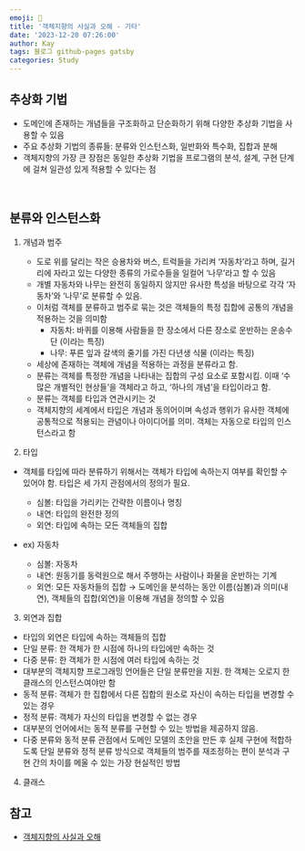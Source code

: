 ```yaml
---
emoji: 👋
title: '객체지향의 사실과 오해 - 기타'
date: '2023-12-20 07:26:00'
author: Kay
tags: 블로그 github-pages gatsby
categories: Study
---
```


## 추상화 기법

- 도메인에 존재하는 개념들을 구조화하고 단순화하기 위해 다양한 추상화 기법을 사용할 수 있음
- 주요 추상화 기법의 종류들: 분류와 인스턴스화, 일반화와 특수화, 집합과 분해
- 객체지향의 가장 큰 장점은 동일한 추상화 기법을 프로그램의 분석, 설계, 구현 단계에 걸쳐 일관성 있게 적용할 수 있다는 점

<br>

## 분류와 인스턴스화

1. 개념과 범주

   - 도로 위를 달리는 작은 승용차와 버스, 트럭들을 가리켜 ‘자동차’라고 하며, 길거리에 자라고 있는 다양한 종류의 가로수들을 일컬어 ‘나무’라고 할 수 있음
   - 개별 자동차와 나무는 완전히 동일하지 않지만 유사한 특성을 바탕으로 각각 ‘자동차’와 ‘나무’로 분류할 수 있음.
   - 이처럼 객체를 분류하고 범주로 묶는 것은 객체들의 특정 집합에 공통의 개념을 적용하는 것을 의미함
     - 자동차: 바퀴를 이용해 사람들을 한 장소에서 다른 장소로 운반하는 운송수단 (이라는 특징)
     - 나무: 푸른 잎과 갈색의 줄기를 가진 다년생 식물 (이라는 특징)
   - 세상에 존재하는 객체에 개념을 적용하는 과정을 분류라고 함.
   - 분류는 객체를 특정한 개념을 나타내는 집합의 구성 요소로 포함시킴. 이때 ‘수많은 개별적인 현상들’을 객체라고 하고, ‘하나의 개념’을 타입이라고 함.
   - 분류는 객체를 타입과 연관시키는 것
   - 객체지향의 세계에서 타입은 개념과 동의어이며 속성과 행위가 유사한 객체에 공통적으로 적용되는 관념이나 아이디어를 의미. 객체는 자동으로 타입의 인스턴스라고 함

2. 타입

- 객체를 타입에 따라 분류하기 위해서는 객체가 타입에 속하는지 여부를 확인할 수 있어야 함. 타입은 세 가지 관점에서의 정의가 필요.

  - 심볼: 타입을 가리키는 간략한 이름이나 명칭
  - 내연: 타입의 완전한 정의
  - 외연: 타입에 속하는 모든 객체들의 집합

- ex) 자동차
  - 심볼: 자동차
  - 내연: 원동기를 동력원으로 해서 주행하는 사람이나 화물을 운반하는 기계
  - 외연: 모든 자동차들의 집합
    → 도메인을 분석하는 동안 이름(심볼)과 의미(내연), 객체들의 집합(외연)을 이용해 개념을 정의할 수 있음

3. 외연과 집합

- 타입의 외연은 타입에 속하는 객체들의 집합
- 단일 분류: 한 객체가 한 시점에 하나의 타입에만 속하는 것
- 다중 분류: 한 객체가 한 시점에 여러 타입에 속하는 것
- 대부분의 객체지향 프로그래밍 언어들은 단일 분류만을 지원. 한 객체는 오로지 한 클래스의 인스턴스여야만 함
- 동적 분류: 객체가 한 집합에서 다른 집합의 원소로 자신이 속하는 타입을 변경할 수 있는 경우
- 정적 분류: 객체가 자신의 타입을 변경할 수 없는 경우
- 대부분의 언어에서는 동적 분류를 구현할 수 있는 방법을 제공하지 않음.
- 다중 분류와 동적 분류 관점에서 도메인 모델의 초안을 만든 후 실제 구현에 적합하도록 단일 분류와 정적 분류 방식으로 객체들의 범주를 재조정하는 편이 분석과 구현 간의 차이를 메울 수 있는 가장 현실적인 방법

4. 클래스

## 참고

- [객체지향의 사실과 오해](https://www.yes24.com/Product/Goods/18249021)

```toc

```
